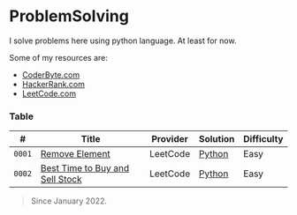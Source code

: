 # ProblemSolving

I solve problems here using python language. At least for now.

Some of my resources are:

- [CoderByte.com](#coderbyte)
- [HackerRank.com](#hackerrank)
- [LeetCode.com](#leetcode)

### Table

| #      | Title                                                                                             | Provider | Solution                                                                                                                | Difficulty |
| ------ | ------------------------------------------------------------------------------------------------- | -------- | ----------------------------------------------------------------------------------------------------------------------- | ---------- |
| `0001` | [Remove Element](https://leetcode.com/problems/remove-element/)                                   | LeetCode | [Python](https://github.com/ErfanNaseriMovahed/ProblemSolving/blob/main/LeetCode/RemoveElement/Solution.py)             | Easy       |
| `0002` | [Best Time to Buy and Sell Stock](https://leetcode.com/problems/best-time-to-buy-and-sell-stock/) | LeetCode | [Python](https://github.com/ErfanNaseriMovahed/ProblemSolving/blob/main/LeetCode/BestTimeToBuyAndSellStock/Solution.py) | Easy       |

> Since January 2022.
